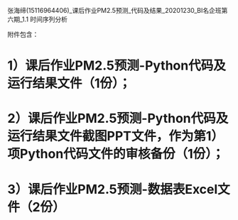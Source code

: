张海缔(15116964406)_课后作业PM2.5预测_代码及结果_20201230_BI名企班第六期_1.1 时间序列分析

附件包含：
# 1）课后作业PM2.5预测-Python代码及运行结果文件（1份）；
# 2）课后作业PM2.5预测-Python代码及运行结果文件截图PPT文件，作为第1）项Python代码文件的审核备份（1份）；
# 3）课后作业PM2.5预测-数据表Excel文件（2份）

